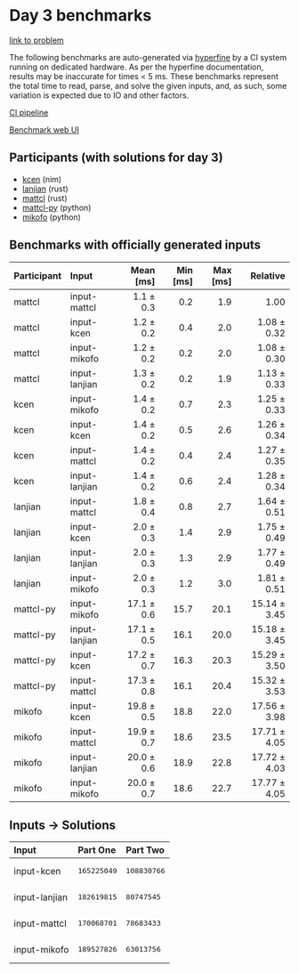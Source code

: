 # Day 3 benchmarks

[link to problem](https://adventofcode.com/2024/day/3)

The following benchmarks are auto-generated via
[hyperfine](https://github.com/sharkdp/hyperfine) by a CI system running on
dedicated hardware. As per the hyperfine documentation, results may be
inaccurate for times < 5 ms. These benchmarks represent the total time to read,
parse, and solve the given inputs, and, as such, some variation is expected due
to IO and other factors.

[CI pipeline](http://ci.papercode.net:8080/teams/main/pipelines/aoc2024)

[Benchmark web UI](https://aoc.ancalagon.black)


## Participants (with solutions for day 3)

- [kcen](https://github.com/kcen/aoc2024) (nim)
- [lanjian](https://github.com/lanjian/aoc-2024) (rust)
- [mattcl](https://github.com/mattcl/aoc2024) (rust)
- [mattcl-py](https://github.com/mattcl/aoc2024-py) (python)
- [mikofo](https://github.com/mikofo/aoc2024) (python)


## Benchmarks with officially generated inputs

| Participant | Input | Mean [ms] | Min [ms] | Max [ms] | Relative |
|:---|:---|---:|---:|---:|---:|
| mattcl | input-mattcl | 1.1 ± 0.3 | 0.2 | 1.9 | 1.00 |
| mattcl | input-kcen | 1.2 ± 0.2 | 0.4 | 2.0 | 1.08 ± 0.32 |
| mattcl | input-mikofo | 1.2 ± 0.2 | 0.2 | 2.0 | 1.08 ± 0.30 |
| mattcl | input-lanjian | 1.3 ± 0.2 | 0.2 | 1.9 | 1.13 ± 0.33 |
| kcen | input-mikofo | 1.4 ± 0.2 | 0.7 | 2.3 | 1.25 ± 0.33 |
| kcen | input-kcen | 1.4 ± 0.2 | 0.5 | 2.6 | 1.26 ± 0.34 |
| kcen | input-mattcl | 1.4 ± 0.2 | 0.4 | 2.4 | 1.27 ± 0.35 |
| kcen | input-lanjian | 1.4 ± 0.2 | 0.6 | 2.4 | 1.28 ± 0.34 |
| lanjian | input-mattcl | 1.8 ± 0.4 | 0.8 | 2.7 | 1.64 ± 0.51 |
| lanjian | input-kcen | 2.0 ± 0.3 | 1.4 | 2.9 | 1.75 ± 0.49 |
| lanjian | input-lanjian | 2.0 ± 0.3 | 1.3 | 2.9 | 1.77 ± 0.49 |
| lanjian | input-mikofo | 2.0 ± 0.3 | 1.2 | 3.0 | 1.81 ± 0.51 |
| mattcl-py | input-mikofo | 17.1 ± 0.6 | 15.7 | 20.1 | 15.14 ± 3.45 |
| mattcl-py | input-lanjian | 17.1 ± 0.5 | 16.1 | 20.0 | 15.18 ± 3.45 |
| mattcl-py | input-kcen | 17.2 ± 0.7 | 16.3 | 20.3 | 15.29 ± 3.50 |
| mattcl-py | input-mattcl | 17.3 ± 0.8 | 16.1 | 20.4 | 15.32 ± 3.53 |
| mikofo | input-kcen | 19.8 ± 0.5 | 18.8 | 22.0 | 17.56 ± 3.98 |
| mikofo | input-mattcl | 19.9 ± 0.7 | 18.6 | 23.5 | 17.71 ± 4.05 |
| mikofo | input-lanjian | 20.0 ± 0.6 | 18.9 | 22.8 | 17.72 ± 4.03 |
| mikofo | input-mikofo | 20.0 ± 0.7 | 18.6 | 22.7 | 17.77 ± 4.05 |


## Inputs -> Solutions

| Input | Part One | Part Two |
|:---|:---|:---|
|input-kcen|<pre>165225049</pre>|<pre>108830766</pre>|
|input-lanjian|<pre>182619815</pre>|<pre>80747545</pre>|
|input-mattcl|<pre>170068701</pre>|<pre>78683433</pre>|
|input-mikofo|<pre>189527826</pre>|<pre>63013756</pre>|
